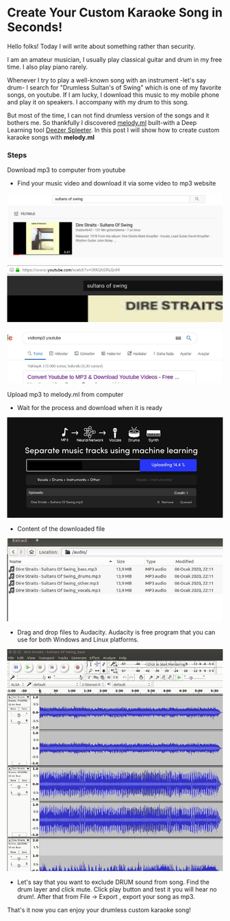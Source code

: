 # Create Your Custom Karaoke Song in Seconds!

Hello folks! Today I will write about something rather than security.

I am an amateur musician, I usually play classical guitar and drum in my free time. I also play piano rarely.

Whenever I try to play a well-known song with an instrument -let's say drum- I search for "Drumless Sultan's of Swing" which is one of my favorite songs, on youtube.
If I am lucky, I download this music to my mobile phone and play it on speakers. I accompany with my drum to this song.

But most of the time, I can not find drumless version of the songs and it bothers me. So thankfully I discovered [melody.ml](https://melody.ml/) built-with a Deep Learning tool [Deezer Spleeter](https://github.com/deezer/spleeter). In this post I will show how to create custom karaoke songs with **melody.ml**

### Steps

Download mp3 to computer from youtube

*   Find your music video and download it via some video to mp3 website

![image](../images/post7/01.jpg)

![image](../images/post7/02.jpg)

![image](../images/post7/03.jpg)


Upload mp3 to melody.ml from computer

*   Wait for the process and download when it is ready

![image](../images/post7/05.jpg)

*   Content of the downloaded file

![image](../images/post7/06.jpg)


*   Drag and drop files to Audacity. Audacity is free program that you can use for both
Windows and Linux platforms.

![image](../images/post7/07.jpg)


*   Let's say that you want to exclude DRUM sound from song. Find the drum layer and click mute.
Click play button and test it you will hear no drum!. After that from File -> Export , export your song as mp3.

That's it now you can enjoy your drumless custom karaoke song!
